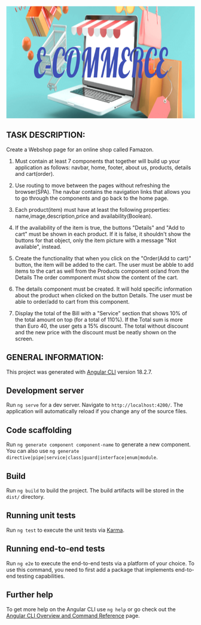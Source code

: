 
<img src="public/images/E-COMMERCE.png" alt="Banner" width="800" height="300">


## TASK DESCRIPTION:

Create a Webshop page for an online shop called Famazon.

1. Must contain at least 7 components that together will build up your application as follows: navbar, home, footer, about us, products, details and cart(order).
   
2. Use routing to move between the pages without refreshing the browser(SPA). The navbar contains the navigation links that allows you to go through the components and go back to the home page.

3. Each product(item) must have at least the following properties: name,image,description,price and availability(Boolean).

4. If the availability of the item is true, the buttons "Details" and "Add to cart" must be shown in each product. If it is false, it shouldn't show the buttons for that object, only the item picture with a message "Not available", instead.
   
5. Create the functionality that when you click on the "Order(Add to cart)" button, the item will be added to the cart. The user must be abble to add items to the cart as well from the Products component or/and from the Details The order commponent must show the content of the cart.

6. The details component must be created. It will hold specific information about the product when clicked on the button Details. The user must be able to order/add to cart from this component.

7. Display the total of the Bill with a "Service" section that shows 10% of the total amount on top (for a total of 110%).
If the Total sum is more than Euro 40, the user gets a 15% discount. The total without discount and the new price with the discount must be neatly shown on the screen.
   

## GENERAL INFORMATION:
This project was generated with [Angular CLI](https://github.com/angular/angular-cli) version 18.2.7.

## Development server

Run `ng serve` for a dev server. Navigate to `http://localhost:4200/`. The application will automatically reload if you change any of the source files.

## Code scaffolding

Run `ng generate component component-name` to generate a new component. You can also use `ng generate directive|pipe|service|class|guard|interface|enum|module`.

## Build

Run `ng build` to build the project. The build artifacts will be stored in the `dist/` directory.

## Running unit tests

Run `ng test` to execute the unit tests via [Karma](https://karma-runner.github.io).

## Running end-to-end tests

Run `ng e2e` to execute the end-to-end tests via a platform of your choice. To use this command, you need to first add a package that implements end-to-end testing capabilities.

## Further help

To get more help on the Angular CLI use `ng help` or go check out the [Angular CLI Overview and Command Reference](https://angular.dev/tools/cli) page.
